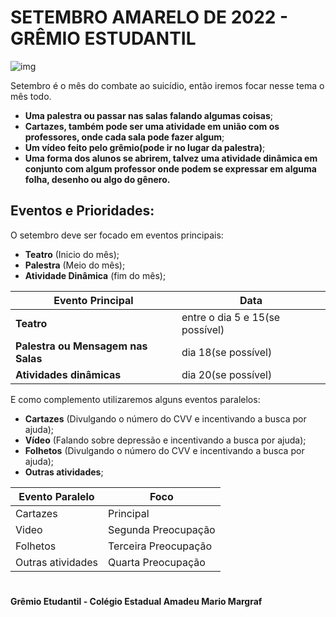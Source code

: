 # SETEMBRO AMARELO DE 2022 - GRÊMIO ESTUDANTIL

![img](https://th.bing.com/th/id/R.6a95f84eeb7161f9205a421790851cc3?rik=wa0BZCFWOZI0Ow&riu=http%3a%2f%2fgujsp.com.br%2fwp-content%2fuploads%2f2019%2f09%2fSetembro-amarelo-1.jpg&ehk=uO%2fMoPrgiGt4y1xlwWMeKBGDTXNJm%2bLjaM5FSxmxmNs%3d&risl=&pid=ImgRaw&r=0 "casa")

Setembro é o mês do combate ao suicídio, então iremos focar nesse tema o mês todo.
- **Uma palestra ou passar nas salas falando algumas coisas**;
- **Cartazes, também pode ser uma atividade em união com os professores, onde cada sala pode fazer algum**;
- **Um vídeo feito pelo grêmio(pode ir no lugar da palestra)**;
- **Uma forma dos alunos se abrirem, talvez uma atividade dinâmica em conjunto com algum professor onde podem se expressar em alguma folha, desenho ou algo do gênero.**

## Eventos e Prioridades:
O setembro deve ser focado em eventos principais:
- **Teatro** (Inicio do mês); 
- **Palestra** (Meio do mês);
- **Atividade Dinâmica** (fim do mês);


| Evento Principal | Data |
|------------------|------|
| **Teatro**   | entre o dia 5 e 15(se possível) |
| **Palestra ou Mensagem nas Salas** | dia 18(se possível) |
| **Atividades dinâmicas** | dia 20(se possível) |

E como complemento utilizaremos alguns eventos paralelos:
- **Cartazes** (Divulgando o número do CVV e incentivando a busca por ajuda); 
- **Vídeo** (Falando sobre depressão e incentivando a busca por ajuda); 
- **Folhetos** (Divulgando o número do CVV e incentivando a busca por ajuda); 
- **Outras atividades**; 

| Evento Paralelo | Foco |
|-----------------|------|
|Cartazes | Principal |
|Video    | Segunda Preocupação |
|Folhetos | Terceira Preocupação |
|Outras atividades | Quarta Preocupação |


# 
**Grêmio Etudantil - Colégio Estadual Amadeu Mario Margraf**
